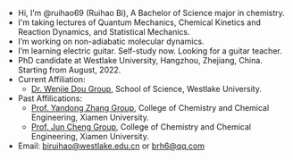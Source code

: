 - Hi, I’m @ruihao69 (Ruihao Bi), A Bachelor of Science major in chemistry.
- I'm taking lectures of Quantum Mechanics, Chemical Kinetics and Reaction Dynamics, and Statistical Mechanics.
- I’m working on non-adiabatic molecular dynamics.
- I’m learning electric guitar. Self-study now. Looking for a guitar teacher.
- PhD candidate at Westlake University, Hangzhou, Zhejiang, China. Starting from August, 2022. 
- Current Affiliation:
  - [Dr. Wenjie Dou Group](http://dougroup.westlake.edu.cn), School of Science, Westlake University.
- Past Affilications:
  - [Prof. Yandong Zhang Group](https://zhanglab.xmu.edu.cn), College of Chemistry and Chemical Engineering, Xiamen University.
  - [Prof. Jun Cheng Group](https://cheng-group.net), College of Chemistry and Chemical Engineering, Xiamen University.
- Email: [biruihao@westlake.edu.cn](mailto:biruihao@westlake.edu.cn) or [brh6@qq.com](mailto:brh6@qq.com) 

<!---
ruihao69/ruihao69 is a ✨ special ✨ repository because its `README.md` (this file) appears on your GitHub profile.
You can click the Preview link to take a look at your changes.
--->
